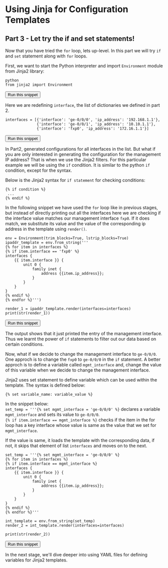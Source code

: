 # Using Jinja for Configuration Templates
## Part 3 - Let try the if and set statements!

Now that you have tried the `for` loop, lets up-level. In this part we will try `if` and `set` statement along with `for` loops.

First, we want to start the Python interpreter and import `Environment` module from Jinja2 library:

```
python
from jinja2 import Environment
```
<button type="button" class="btn btn-primary btn-sm" onclick="runSnippetInTab('linux1', 0)">Run this snippet</button>

Here we are redefining `interface`, the list of dictionaries we defined in part 2.

```
interfaces = [{'interface': 'ge-0/0/0', 'ip_address': '192.168.1.1'},
              {'interface': 'ge-0/0/1', 'ip_address': '10.10.1.1'},
              {'interface': 'fxp0', 'ip_address': '172.16.1.1'}]

```
<button type="button" class="btn btn-primary btn-sm" onclick="runSnippetInTab('linux1', 1)">Run this snippet</button>

In Part2, generated configurations for all interfaces in the list. But what if you are only interested in generating the  configuration for the management IP address? That is when we use the Jinja2 filters. For this particular example we will be using the `if` condition. It is similar to the python `if` condition, except for the syntax.   

Below is the Jinja2 syntax for `if statement` for checking conditions:  
```
{% if condition %}
 ... 
{% endif %}
```
In the following snippet we have used the `for` loop like in previous stages, but instead of directly printing out all the interfaces here we are checking if the interface value matches our management interface `fxp0`. If it does match, we substitute its value and the value of the corresponding ip address in the template using `render()`. 

```
env = Environment(trim_blocks=True, lstrip_blocks=True)
ipaddr_template = env.from_string('''
{% for item in interfaces %}
{% if item.interface == 'fxp0' %}
interfaces {
    {{ item.interface }} {
        unit 0 {
            family inet {
                address {{item.ip_address}};
            }
        }
    }
}
{% endif %}
{% endfor %}''')

render_1 = ipaddr_template.render(interfaces=interfaces)
print(str(render_1))

```
<button type="button" class="btn btn-primary btn-sm" onclick="runSnippetInTab('linux1', 3)">Run this snippet</button>


The output shows that it just printed the entry of the management interface. Thus we learnt the power of `if` statements to filter out our data based on certain conditions.  

Now, what if we decide to change the management interface to `ge-0/0/0`. One approch is to change the `fxp0` to `ge-0/0/0` in the `if` statement.
A better approch is to define a variable called `mgmt_interface` and, change the value of this variable when we decide to change the management interface.

Jinja2 uses set statement to define variable which can be used within the template. The syntax is defined below:  

```
{% set variable_name: variable_value %}
```

In the snippet below:  
`set_temp = '''{% set mgmt_interface = 'ge-0/0/0' %}` declares a variable `mgmt_interface` and sets its value to `ge-0/0/0`.  
`{% if item.interface == mgmt_interface %}` checks if the item in the for loop has a key interface whose value is same as the value that we set for `mgmt_interface`.  

If the value is same, it loads the template with the corresponding data, if not, it skips that element of list `interfaces` and moves on to the next.  

```
set_temp = '''{% set mgmt_interface = 'ge-0/0/0' %}
{% for item in interfaces %}
{% if item.interface == mgmt_interface %}
interfaces {
    {{ item.interface }} {
        unit 0 {
            family inet {
                address {{item.ip_address}};
            }
        }
    }
}
{% endif %}
{% endfor %}'''

int_template = env.from_string(set_temp)
render_2 = int_template.render(interfaces=interfaces)

print(str(render_2))
```
<button type="button" class="btn btn-primary btn-sm" onclick="runSnippetInTab('linux1', 5)">Run this snippet</button>

In the next stage, we'll dive deeper into using YAML files for defining variables for Jinja2 templates.
